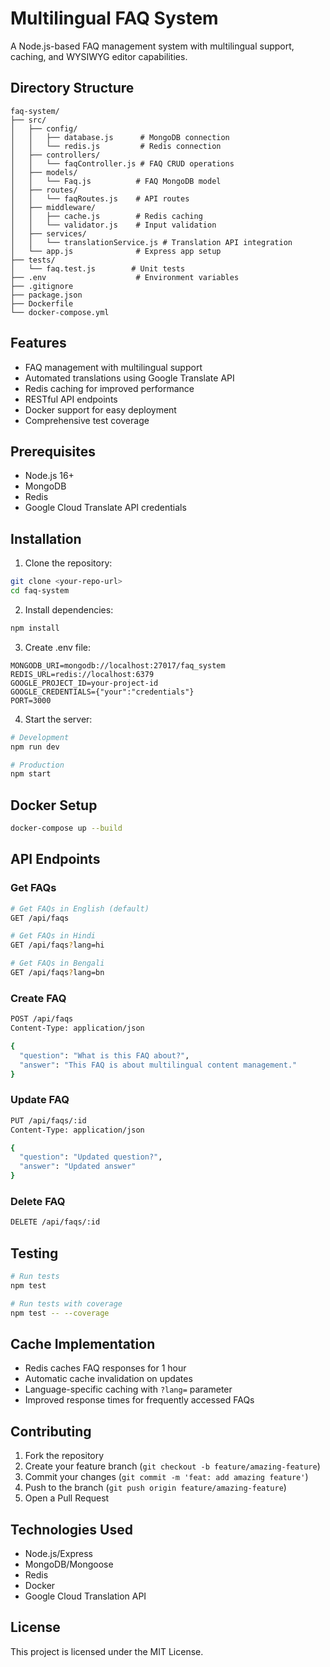 # Multilingual FAQ System

A Node.js-based FAQ management system with multilingual support, caching, and WYSIWYG editor capabilities.

## Directory Structure
```
faq-system/
├── src/
│   ├── config/
│   │   ├── database.js      # MongoDB connection
│   │   └── redis.js         # Redis connection
│   ├── controllers/
│   │   └── faqController.js # FAQ CRUD operations
│   ├── models/
│   │   └── Faq.js          # FAQ MongoDB model
│   ├── routes/
│   │   └── faqRoutes.js    # API routes
│   ├── middleware/
│   │   ├── cache.js        # Redis caching
│   │   └── validator.js    # Input validation
│   ├── services/
│   │   └── translationService.js # Translation API integration
│   └── app.js              # Express app setup
├── tests/
│   └── faq.test.js        # Unit tests
├── .env                    # Environment variables
├── .gitignore
├── package.json
├── Dockerfile
└── docker-compose.yml
```

## Features

- FAQ management with multilingual support
- Automated translations using Google Translate API
- Redis caching for improved performance
- RESTful API endpoints
- Docker support for easy deployment
- Comprehensive test coverage

## Prerequisites

- Node.js 16+
- MongoDB
- Redis
- Google Cloud Translate API credentials

## Installation

1. Clone the repository:
```bash
git clone <your-repo-url>
cd faq-system
```

2. Install dependencies:
```bash
npm install
```

3. Create .env file:
```env
MONGODB_URI=mongodb://localhost:27017/faq_system
REDIS_URL=redis://localhost:6379
GOOGLE_PROJECT_ID=your-project-id
GOOGLE_CREDENTIALS={"your":"credentials"}
PORT=3000
```

4. Start the server:
```bash
# Development
npm run dev

# Production
npm start
```

## Docker Setup

```bash
docker-compose up --build
```

## API Endpoints

### Get FAQs
```bash
# Get FAQs in English (default)
GET /api/faqs

# Get FAQs in Hindi
GET /api/faqs?lang=hi

# Get FAQs in Bengali
GET /api/faqs?lang=bn
```

### Create FAQ
```bash
POST /api/faqs
Content-Type: application/json

{
  "question": "What is this FAQ about?",
  "answer": "This FAQ is about multilingual content management."
}
```

### Update FAQ
```bash
PUT /api/faqs/:id
Content-Type: application/json

{
  "question": "Updated question?",
  "answer": "Updated answer"
}
```

### Delete FAQ
```bash
DELETE /api/faqs/:id
```

## Testing

```bash
# Run tests
npm test

# Run tests with coverage
npm test -- --coverage
```

## Cache Implementation
- Redis caches FAQ responses for 1 hour
- Automatic cache invalidation on updates
- Language-specific caching with `?lang=` parameter
- Improved response times for frequently accessed FAQs

## Contributing

1. Fork the repository
2. Create your feature branch (`git checkout -b feature/amazing-feature`)
3. Commit your changes (`git commit -m 'feat: add amazing feature'`)
4. Push to the branch (`git push origin feature/amazing-feature`)
5. Open a Pull Request

## Technologies Used
- Node.js/Express
- MongoDB/Mongoose
- Redis
- Docker
- Google Cloud Translation API

## License

This project is licensed under the MIT License.